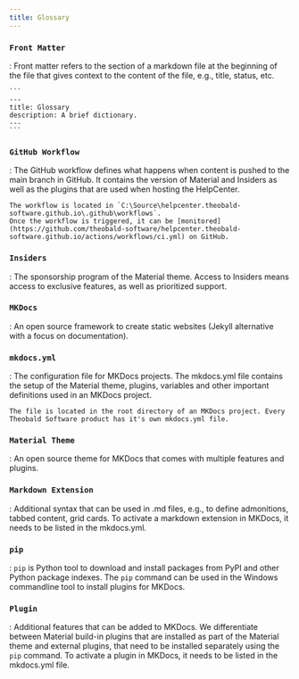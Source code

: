 ```yaml
---
title: Glossary
---
```


### `Front Matter`

:   Front matter refers to the section of a markdown file at the beginning of the file that gives context to the content of the file, e.g., title, status, etc.
	
	```
	---
	title: Glossary
	description: A brief dictionary.
	---
	```

### `GitHub Workflow`

:   The GitHub workflow defines what happens when content is pushed to the main branch in GitHub. 
	It contains the version of Material and Insiders as well as the plugins that are used when hosting the HelpCenter.
	
	The workflow is located in `C:\Source\helpcenter.theobald-software.github.io\.github\workflows`. 
	Once the workflow is triggered, it can be [monitored](https://github.com/theobald-software/helpcenter.theobald-software.github.io/actions/workflows/ci.yml) on GitHub.
	
### `Insiders`

:   The sponsorship program of the Material theme. Access to Insiders means access to exclusive features, as well as prioritized support.
	
### `MKDocs`

:   An open source framework to create static websites (Jekyll alternative with a focus on documentation).

### `mkdocs.yml`

:   The configuration file for MKDocs projects. The mkdocs.yml file contains the setup of the Material theme, plugins, variables and other important definitions used in an MKDocs project. 
	
	The file is located in the root directory of an MKDocs project. Every Theobald Software product has it's own mkdocs.yml file. 

### `Material Theme`

:   An open source theme for MKDocs that comes with multiple features and plugins.
	
### `Markdown Extension`

:   Additional syntax that can be used in .md files, e.g., to define admonitions, tabbed content, grid cards.
	To activate a markdown extension in MKDocs, it needs to be listed in the mkdocs.yml.

### `pip`

:   `pip` is Python tool to download and install packages from PyPI and other Python package indexes. 
	The `pip` command can be used in the Windows commandline tool to install plugins for MKDocs.

### `Plugin`

:   Additional features that can be added to MKDocs. 
	We differentiate between Material build-in plugins that are installed as part of the Material theme and external plugins, that need to be installed separately using the `pip` command.
	To activate a plugin in MKDocs, it needs to be listed in the mkdocs.yml file.
	